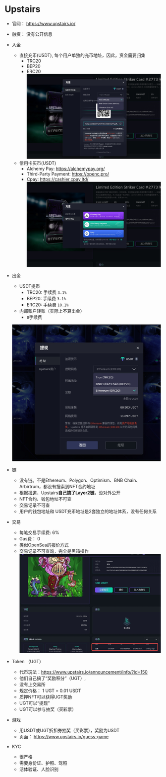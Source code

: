 <!--
 * @Author: yqq
 * @Email: youngqqcn@gmail.com
 * @Date: 2023-02-28 18:48:50
 * @Description: file content
-->


# Upstairs

- 官网： https://www.upstairs.io/

- 融资： 没有公开信息

- 入金

  - 直接充币(USDT), 每个用户单独的充币地址，因此，资金需要归集
    - TRC20
    - BEP20
    - ERC20
    ![](imgs/upstairs-deposit.jpeg)
  - 信用卡买币(USDT)
    - Alchemy Pay: https://alchemypay.org/
    - Third-Party Payment: https://openc.pro/
    - Cpay: https://cashier.cpay.ltd/
    ![](imgs/upstairs-credit.jpeg)


- 出金
  - USDT提币
    - TRC20: 手续费 `3.1%`
    - BEP20: 手续费 `3.1%`
    - ERC20: 手续费 `10.1%`
  - 内部账户转账（实际上不算出金）
    - `0`手续费
  
  ![](imgs/upstairs-withdraw.jpeg)

- 链
  - 没有链。不是Ethereum、Polygon、Optimism、BNB Chain、Arbirtrum，都没有搜索到NFT合约地址
  - 根据[报道](https://mirror.xyz/11nftclub.eth/Gz_gxfIYHxLCS6MQpvg4Cus8aMHmCDoLBIEaO19-9vc)，Upstairs**自己搞了Layer2链**，没对外公开
  - NFT合约、钱包地址不可查
  - 交易记录不可查
  - 用户的钱包地址和 USDT充币地址是2套独立的地址体系，没有任何关系

- 交易
  - 每笔交易手续费: 6%
  - Gas费： 0
  - 类似OpenSea的报价方式
  - 交易记录不可查询，完全是黑箱操作
  ![](imgs/upstairs-tx.jpeg)

- Token （UGT）
  - 代币玩法：https://www.upstairs.io/announcement/info/?id=150
  - 他们自己搞了“奖励积分”（UGT）,
  - 没有上交易所
  - 规定价格： 1 UGT = 0.01 USDT
  - 质押NFT可以获得UGT奖励
  - UGT可以“提现”
  - UGT可以参与抽奖（买彩票）


- 游戏
  - 用USDT或UGT折扣券抽奖（买彩票），奖励为USDT
  - 页面： https://www.upstairs.io/guess-game

- KYC
  - 很严格
  - 需要身份证、护照、驾照
  - 活体验证、人脸识别


